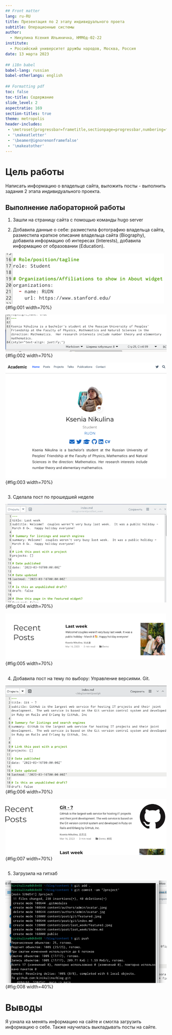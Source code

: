 ```yaml
---
## Front matter
lang: ru-RU
title: Презентация по 2 этапу индивидуального проета
subtitle: Операционные системы
author:
  - Никулина Ксения Ильинична, НММбд-02-22
institute:
  - Российский университет дружбы народов, Москва, Россия
date: 13 марта 2023

## i18n babel
babel-lang: russian
babel-otherlangs: english

## Formatting pdf
toc: false
toc-title: Содержание
slide_level: 2
aspectratio: 169
section-titles: true
theme: metropolis
header-includes:
 - \metroset{progressbar=frametitle,sectionpage=progressbar,numbering=fraction}
 - '\makeatletter'
 - '\beamer@ignorenonframefalse'
 - '\makeatother'
---
```


# Цель работы

Написать информацию о владельце сайта, выложить посты - выполнить задания 2 этапа индивидуального проекта.

## Выполнение лабораторной работы

1. Зашли на страницу сайта с помощью команды hugo server 

2. Добавила данные о себе: разместила фотографию владельца сайта, разместила краткое описание владельца сайта (Biography), добавила информацию об интересах (Interests), добавила информацию от образовании (Education). 

![Информация](image/1.png){#fig:001 width=70%}

![Информация](image/2.png){#fig:002 width=70%}

![Итог](image/3.png){#fig:003 width=70%}

##

3. Сделала пост по прошедшей неделе 

![Текст](image/4.png){#fig:004 width=70%}

![Пост на сайте](image/5.png){#fig:005 width=70%}

## 

4. Добавила пост на тему по выбору: Управление версиями. Git. 

![Текст](image/6.png){#fig:006 width=70%}

![Пост на сайте](image/7.png){#fig:007 width=70%}

## 

5. Загрузила на гитхаб 

![Загрузка](image/8.png){#fig:008 width=40%}

# Выводы


Я узнала ка менять информацию на сайте и смогла загрузить информацию о себе. Также научилась выкладывать посты на сайте.


